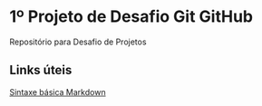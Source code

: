 #  1º Projeto de Desafio Git GitHub
Repositório para Desafio de Projetos

## Links úteis
[Sintaxe básica Markdown](https://www.markdownguide.org/basic-syntax/)
